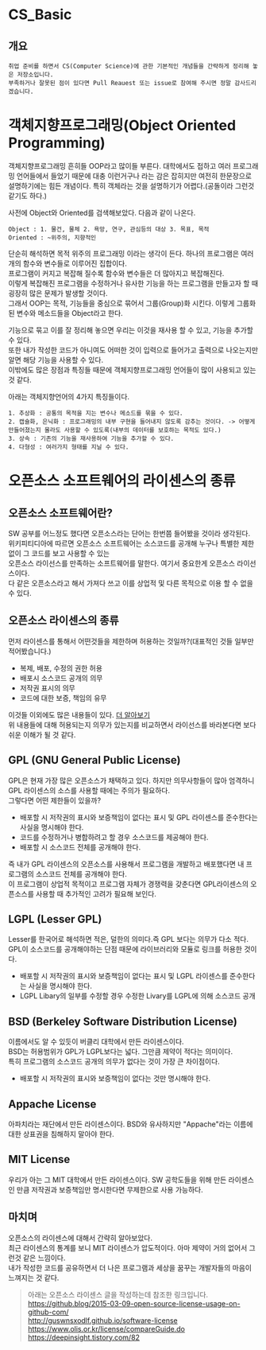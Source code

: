 # CS_Basic

## 개요
    취업 준비를 하면서 CS(Computer Science)에 관한 기본적인 개념들을 간략하게 정리해 놓은 저장소입니다.
    부족하거나 잘못된 점이 있다면 Pull Reauest 또는 issue로 참여해 주시면 정말 감사드리겠습니다.



# 객체지향프로그래밍(Object Oriented Programming)

 객체지향프로그래밍 흔히들 OOP라고 많이들 부른다. 대학에서도 접하고 여러 프로그래밍 언어들에서 들었기 때문에 대충 이런거구나 라는 감은 잡히지만 여전히 한문장으로 설명하기에는 힘든 개념이다. 특히 객체라는 것을 설명하기가 어렵다.(공돌이라 그런것 같기도 하다.)

 사전에 Object와 Oriented를 검색해보았다. 다음과 같이 나온다.

    Object : 1. 물건, 물체 2. 욕망, 연구, 관심등의 대상 3. 목표, 목적
    Oriented : ~위주의, 지향적인

 단순히 해석하면 목적 위주의 프로그래밍 이라는 생각이 든다. 하나의 프로그램은 여러개의 함수와 변수들로 이루어진 집합이다.  
 프로그램이 커지고 복잡해 질수록 함수와 변수들은 더 많아지고 복잡해진다.  
 이렇게 복잡해진 프로그램을 수정하거나 유사한 기능을 하는 프로그램을 만들고자 할 때 굉장히 많은 문제가 발생할 것이다.  
 그래서 OOP는 목적, 기능들을 중심으로 묶어서 그룹(Group)화 시킨다. 이렇게 그룹화된 변수와 메소드들을 Object라고 한다. 


 기능으로 묶고 이를 잘 정리해 놓으면 우리는 이것을 재사용 할 수 있고, 기능을 추가할 수 있다.  
 또한 내가 작성한 코드가 아니여도 어떠한 것이 입력으로 들어가고 출력으로 나오는지만 알면 해당 기능을 사용할 수 있다.   
 이밖에도 많은 장점과 특징들 때문에 객체지향프로그래밍 언어들이 많이 사용되고 있는것 같다. 

아래는 객체지향언어의 4가지 특징들이다.

    1. 추상화 : 공통의 목적을 지는 변수나 메소드를 묶을 수 있다.
    2. 캡슐화, 은닉화 : 프로그래밍의 내부 구현을 들어내지 않도록 감추는 것이다. -> 어떻게 만들어졌는지 몰라도 사용할 수 있도록(내부의 데이터를 보호하는 목적도 있다.)
    3. 상속 : 기존의 기능을 재사용하여 기능을 추가할 수 있다. 
    4. 다형성 : 여러가지 형태를 지닐 수 있다.

<!-- 

 가령 우리가 계산기 어플을 만든다고 가정해 보자. 계산기를 만들려면 다음과 같은 것들이 필요할 것 같다.

    - 화면에 숫자와 연산자를 입력받는 버튼
    - 계산할 숫자와 결과를 표시해 주는 텍스트 필드
    - 실제로 연산을 하는 기능

 우리는 버튼을 만들어 주는 메소드와 텍스트를 표시해주는 메소드를 불러와서 우리가 원하는 위치에 놓은 후 실제로 연산을 하는 기능만 만들면 된다. 하지만 버튼을 생성과 기능을 모두 구현하며 텍스트를 표시하는 것까지 모두 구현해야 한다면 프로그래밍하기가 매우 힘들어질 것이라 생각된다.
 (화면에서 위치를 잡고, 일일이 점을 찍어야 하며, 터치가 일어났을 때 등등 모두 생각해야 한다.)
 
  -->


# 오픈소스 소프트웨어의 라이센스의 종류

## 오픈소스 소프트웨어란?
SW 공부를 어느정도 했다면 오픈소스라는 단어는 한번쯤 들어봤을 것이라 생각된다.  
위키피티디아에 따르면 오픈소스 소프트웨어는 소스코드를 공개해 누구나 특별한 제한 없이 그 코드를 보고 사용할 수 있는  
오픈소스 라이선스를 만족하는 소프트웨어를 말한다. 여기서 중요한게 오픈소스 라이선스이다.  
다 같은 오픈소스라고 해서 가져다 쓰고 이를 상업적 및 다른 목적으로 이용 할 수 없을 수 있다.

## 오픈소스 라이센스의 종류
먼저 라이센스를 통해서 어떤것들을 제한하며 허용하는 것일까?(대표적인 것들 일부만 적어봤습니다.)
    
- 복제, 배포, 수정의 권한 허용
- 배포시 소스코드 공개의 의무 
- 저작권 표시의 의무
- 코드에 대한 보증, 책임의 유무

이것들 이외에도 많은 내용들이 있다. [더 알아보기](https://www.olis.or.kr/license/compareGuide.do)  
위 내용들에 대해 허용되는지 의무가 있는지를 비교하면서 라이선스를 바라본다면 보다 쉬운 이해가 될 것 같다.

## GPL (GNU General Public License)
GPL은 현재 가장 많은 오픈소스가 채택하고 있다. 하지만 의무사항들이 많아 엄격하니 GPL 라이센스의 소스를 사용할 때에는 주의가 필요하다.  
그렇다면 어떤 제한들이 있을까? 

- 배포할 시 저작권의 표시와 보증책임이 없다는 표시 및 GPL 라이센스를 준수한다는 사실을 명시해야 한다.
- 코드를 수정하거나 병합하려고 할 경우 소스코드를 제공해야 한다.
- 배포할 시 소스코드 전체를 공개해야 한다.

즉 내가 GPL 라이센스의 오픈소스를 사용해서 프로그램을 개발하고 배포했다면 내 프로그램의 소스코드 전체를 공개해야 한다.  
이 프로그램이 상업적 목적이고 프로그램 자체가 경쟁력을 갖춘다면 GPL라이센스의 오픈소스를 사용할 때 추가적인 고려가 필요해 보인다.

## LGPL (Lesser GPL)
Lesser를 한국어로 해석하면 적은, 덜한의 의미다.즉 GPL 보다는 의무가 다소 적다.  
GPL이 소스코드를 공개해야하는 단점 때문에 라이브러리와 모듈로 링크를 허용한 것이다. 

- 배포할 시 저작권의 표시와 보증책임이 없다는 표시 및 LGPL 라이센스를 준수한다는 사실을 명시해야 한다.
- LGPL Libary의 일부를 수정할 경우 수정한 Livary를 LGPL에 의해 소스코드 공개

## BSD (Berkeley Software Distribution License)

이름에서도 알 수 있듯이 버클리 대학에서 만든 라이센스이다.  
BSD는 허용범위가 GPL가 LGPL보다는 넓다. 그만큼 제약이 적다는 의미이다.  
특히 프로그램의 소스코드 공개의 의무가 없다는 것이 가장 큰 차이점이다.

- 배포할 시 저작권의 표시와 보증책임이 없다는 것만 명시해야 한다.

## Appache License

아파치라는 재단에서 만든 라이센스이다. BSD와 유사하지만 "Appache"라는 이름에 대한 상표권을 침해하지 말아야 한다.

## MIT License

우리가 아는 그 MIT 대학에서 만든 라이센스이다. SW 공학도들을 위해 만든 라이센스인 만큼 저작권과 보증책임만 명시한다면 무제한으로 사용 가능하다. 


## 마치며
 오픈소스의 라이센스에 대해서 간략히 알아보았다.  
최근 라이센스의 통계를 보니 MIT 라이센스가 압도적이다. 아마 제약이 거의 없어서 그런것 같은 느낌이다.  
내가 작성한 코드를 공유하면서 더 나은 프로그램과 세상을 꿈꾸는 개발자들의 마음이 느껴지는 것 같다. 

> 아래는 오픈소스 라이센스 글을 작성하는데 참조한 링크입니다.  
https://github.blog/2015-03-09-open-source-license-usage-on-github-com/  
http://guswnsxodlf.github.io/software-license  
https://www.olis.or.kr/license/compareGuide.do  
https://deepinsight.tistory.com/82 










